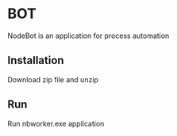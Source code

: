 # BOT
NodeBot is an application for process automation

## Installation
Download zip file and unzip

## Run
Run nbworker.exe application
